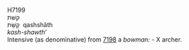 <body>
  <p>H7199<br>  קשּׁת  <br> קַשָּׁת  ‎  qashshâth  <br><i>kash-shawth‘ </i><br>Intensive (as denominative) from <a href="h7198.htm">7198</a>  a <i>bowman: - </i> X archer.<br></p>
 </body>